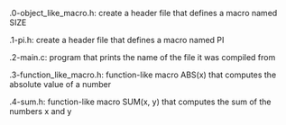 .0-object_like_macro.h: create a header file that defines a macro named SIZE

.1-pi.h: create a header file that defines a macro named PI

.2-main.c: program that prints the name of the file it was compiled from

.3-function_like_macro.h: function-like macro ABS(x) that computes the absolute value of a number

.4-sum.h: function-like macro SUM(x, y) that computes the sum of the numbers x and y
